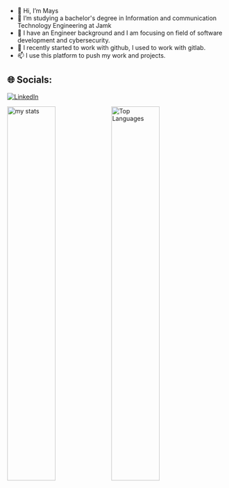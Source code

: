 - 👋 Hi, I’m Mays 
- 👀 I’m studying a bachelor's degree in Information and communication Technology Engineering at Jamk
- 🌱 I have an Engineer background  and I am focusing on field of software development and cybersecurity.
- 💞️ I recently started to work with github, I used to work with gitlab.
- 📫 I use this platform to push my work and projects.

## 🌐 Socials:
 [![LinkedIn](https://img.shields.io/badge/LinkedIn-%230077B5.svg?logo=linkedin&logoColor=white)](https://linkedin.com/in/mays-alazzawi)
<br/>
<div><img alt="my stats" align="left" width="47%" src="https://github-readme-stats.vercel.app/api?username=Mays-M&show_icons=true&theme=merko"/>
</div>
<div> 
<img alt="Top Languages" align="left" width="47%" src="https://github-readme-stats.vercel.app/api/top-langs/?username=Mays-M&layout=compact"/>
</div>
 
